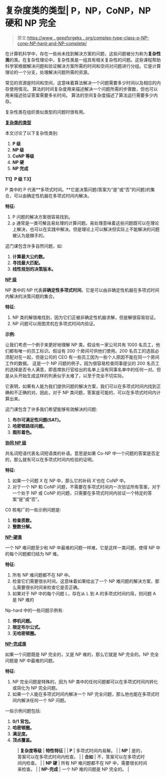 # 复杂度类的类型| P，NP，CoNP，NP 硬和 NP 完全

> 原文:[https://www . geesforgeks . org/complex-type-class-p-NP-conp-NP-hard-and-NP-complete/](https://www.geeksforgeeks.org/types-of-complexity-classes-p-np-conp-np-hard-and-np-complete/)

在计算机科学中，存在一些尚未找到解决方案的问题，这些问题被分为称为**复杂性类**的类。在复杂性理论中，复杂性类是一组具有相关复杂性的问题。这些课程帮助科学家根据解决问题和验证解决方案所需的时间和空间对问题进行分组。它是计算理论的一个分支，处理解决问题所需的资源。

常见的资源是时间和空间，这意味着算法解决一个问题需要多少时间以及相应的内存使用情况。
算法的时间复杂度用来描述解决一个问题所需的步骤数，但也可以用来描述验证答案需要多长时间。
算法的空间复杂度描述了算法运行需要多少内存。

复杂性类在组织类似类型的问题时很有用。

**<u>复杂类的类型</u>**

本文讨论了以下复杂性类别:

1.  **P 级**
2.  **NP 级**
3.  **CoNP 等级**
4.  **NP 硬**
5.  **NP 完成**

**T1】P 级 T3】**

P 类中的 P 代表**多项式时间。**它是决策问题(答案为“是”或“否”的问题)的集合，可以由确定性机器在多项式时间内解决。

**特征:**

1.  P 问题的解决方案很容易找到。
2.  p 通常是一类可解且易处理的计算问题。易处理意味着这些问题既可以在理论上解决，也可以在实践中解决。但是理论上可以解决但实际上不能解决的问题被认为是棘手的。

这门课包含许多自然问题，如:

1.  **计算最大公约数。**
2.  **寻找最大匹配。**
3.  **线性规划的决策版本。**

**<u>NP 级</u>**

NP 类中的 NP 代表**非确定性多项式时间**。它是可以由非确定性机器在多项式时间内解决的决策问题的集合。

**特征:**

1.  NP 类的解很难找到，因为它们正被非确定性机器求解，但是解很容易验证。
2.  NP 问题可以用图灵机在多项式时间内验证。

**示例:**

让我们考虑一个例子来更好地理解 NP 类。假设有一家公司共有 1000 名员工，他们都有唯一的员工标识。假设有 200 个房间可供他们使用。200 名员工的选拔必须配对在一起，但是公司的 CEO 有一些员工因为一些个人原因不能在同一个房间工作的数据。
这是一个 NP 问题的例子。因为很容易检查同事提议的 200 名员工的选择是否令人满意，即首席执行官给出的名单上没有同事名单中的任何一对。但是从头开始生成这样的列表似乎太难了，以至于完全不切实际。

它表明，如果有人能为我们提供问题的解决方案，我们可以在多项式时间内找到正确和不正确的对。因此，对于 NP 类问题，答案是可能的，可以在多项式时间内计算出来。

这门课包含了许多我们希望能够有效解决的问题:

1.  **布尔可满足性问题(SAT)。**
2.  **哈密顿路径问题。**
3.  **图形着色。**

**<u>协同 NP 级</u>**

共名词短语代表名词短语类的补语。意思是如果 Co-NP 中一个问题的答案是否定的，那么就有可以在多项式时间内检验的证明。

**特征:**

1.  如果一个问题 X 在 NP 中，那么它的补码 X’也在 CoNP 中。
2.  对于一个 NP 和 CoNP 问题，不需要在多项式时间内一次验证所有答案，对于一个处于 NP 或 CoNP 的问题，只需要在多项式时间内验证一个特定的答案“是”或“否”。

C0 核电厂的一些示例问题是:

1.  **检查质数。**
2.  **整数分解。**

**<u>NP-硬类</u>**

一个 NP 难问题至少和 NP 中最难的问题一样难，它是这样一类问题，使得 NP 中的每个问题都归结为 NP 难。

**特征:**

1.  所有 NP 难问题都不在 NP 中。
2.  检查它们需要很长时间。这意味着如果给出了一个 NP 难问题的解决方案，那么需要很长时间来检查它是否正确。
3.  如果对于 NP 中的每个问题 L，存在从 L 到 A 的多项式时间约简，则问题 A 是 NP 难的

Np-hard 中的一些问题示例有:

1.  **停机问题。**
2.  **限定布尔公式。**
3.  **无哈密顿圈。**

**<u>NP-完成类</u>**

如果一个问题既是 NP 完全的，又是 NP 难的，那么它就是 NP 完全的。NP 完全问题是 NP 中最难的问题。

**特征:**

1.  NP 完全问题是特殊的，因为 NP 类中的任何问题都可以在多项式时间内转化或简化为 NP 完全问题。
2.  如果一个人能在多项式时间内解决一个 NP 完全问题，那么他也能在多项式时间内解决任何一个 NP 问题。

一些示例问题包括:

1.  **0/1 背包。**
2.  **哈密顿圈。**
3.  **满足度。**
4.  **顶点覆盖。**

<figure class="table">

| **复杂度等级** | **特性特征** |
| **P** | 多项式时间内易解。 |
| **NP** | 是的，答案可以在多项式时间内检查。 |
| **合如** | 不，答案可以在多项式时间内检查。 |
| **NP 硬** | 所有 NP 难问题都不在 NP 中，需要很长时间来检查。 |
| **NP-完成** | 一个 NP 难的问题是 NP 完全的。 |

</figure>